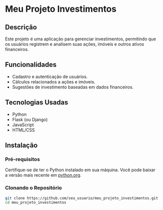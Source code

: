 # Meu Projeto Investimentos

## Descrição
Este projeto é uma aplicação para gerenciar investimentos, permitindo que os usuários registrem e analisem suas ações, imóveis e outros ativos financeiros.

## Funcionalidades
- Cadastro e autenticação de usuários.
- Cálculos relacionados a ações e imóveis.
- Sugestões de investimento baseadas em dados financeiros.

## Tecnologias Usadas
- Python
- Flask (ou Django)
- JavaScript
- HTML/CSS

## Instalação

### Pré-requisitos
Certifique-se de ter o Python instalado em sua máquina. Você pode baixar a versão mais recente em [python.org](https://www.python.org/downloads/).

### Clonando o Repositório
```bash
git clone https://github.com/seu_usuario/meu_projeto_investimentos.git
cd meu_projeto_investimentos
